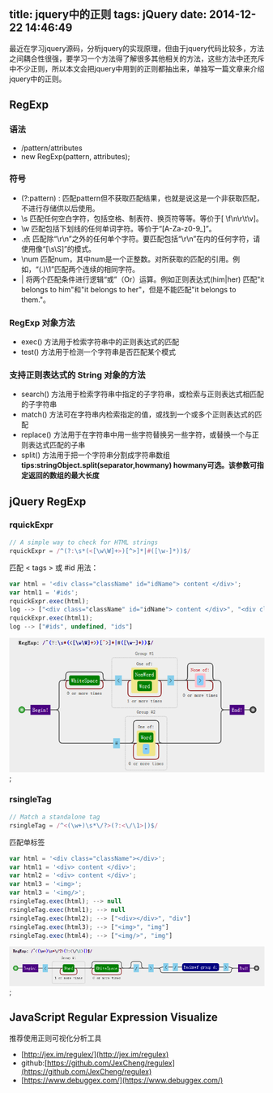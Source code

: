 title: jquery中的正则
tags: jQuery
date: 2014-12-22 14:46:49
---

最近在学习jquery源码，分析jquery的实现原理，但由于jquery代码比较多，方法之间耦合性很强，要学习一个方法得了解很多其他相关的方法，这些方法中还充斥中不少正则，所以本文会把jquery中用到的正则都抽出来，单独写一篇文章来介绍jquery中的正则。

## RegExp

### 语法
* /pattern/attributes
* new RegExp(pattern, attributes);

### 符号
* (?:pattern) : 匹配pattern但不获取匹配结果，也就是说这是一个非获取匹配，不进行存储供以后使用。
* \s 匹配任何空白字符，包括空格、制表符、换页符等等。等价于[ \f\n\r\t\v]。
* \w 匹配包括下划线的任何单词字符。等价于“[A-Za-z0-9_]”。
* .点 匹配除“\r\n”之外的任何单个字符。要匹配包括“\r\n”在内的任何字符，请使用像“[\s\S]”的模式。
* \num 匹配num，其中num是一个正整数。对所获取的匹配的引用。例如，“(.)\1”匹配两个连续的相同字符。
* | 将两个匹配条件进行逻辑“或”（Or）运算。例如正则表达式(him|her) 匹配"it belongs to him"和"it belongs to her"，但是不能匹配"it belongs to them."。

### RegExp 对象方法
* exec() 方法用于检索字符串中的正则表达式的匹配
* test() 方法用于检测一个字符串是否匹配某个模式

### 支持正则表达式的 String 对象的方法
* search() 方法用于检索字符串中指定的子字符串，或检索与正则表达式相匹配的子字符串
* match() 方法可在字符串内检索指定的值，或找到一个或多个正则表达式的匹配
* replace() 方法用于在字符串中用一些字符替换另一些字符，或替换一个与正则表达式匹配的子串
* split() 方法用于把一个字符串分割成字符串数组 **tips:stringObject.split(separator,howmany) howmany可选。该参数可指定返回的数组的最大长度**

## jQuery RegExp 

### rquickExpr
```javascript
// A simple way to check for HTML strings
rquickExpr = /^(?:\s*(<[\w\W]+>)[^>]*|#([\w-]*))$/
```
匹配 < tags > 或 #id 用法：

```javascript
var html = '<div class="className" id="idName"> content </div>';
var html1 = '#ids';
rquickExpr.exec(html); 
log --> ["<div class="className" id="idName"> content </div>", "<div class="className" id="idName"> content </div>", undefined]
rquickExpr.exec(html1); 
log --> ["#ids", undefined, "ids"]
```

![rquickExpr](/img/jquery-rquickExpr.png);

### rsingleTag
```javascript
// Match a standalone tag
rsingleTag = /^<(\w+)\s*\/?>(?:<\/\1>|)$/
```

匹配单标签
```javascript
var html = '<div class="className"></div>';
var html1 = '<div> content </div>';
var html2 = '<div> content </div>';
var html3 = '<img>';
var html3 = '<img/>';
rsingleTag.exec(html); --> null
rsingleTag.exec(html1); --> null
rsingleTag.exec(html2); --> ["<div></div>", "div"]
rsingleTag.exec(html3); --> ["<img>", "img"]
rsingleTag.exec(html4); --> ["<img/>", "img"]
```
![rsingleTag](/img/jquery-rsingleTag.png);

## JavaScript Regular Expression Visualize
推荐使用正则可视化分析工具 
* [http://jex.im/regulex/](http://jex.im/regulex) 
* github:[https://github.com/JexCheng/regulex](https://github.com/JexCheng/regulex)
* [https://www.debuggex.com/](https://www.debuggex.com/)
